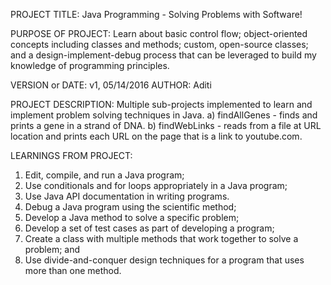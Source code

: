 PROJECT TITLE: Java Programming - Solving Problems with Software!

PURPOSE OF PROJECT:  Learn about basic control flow; object-oriented concepts including classes and methods; custom, open-source classes; and a design-implement-debug process that can be leveraged to build my knowledge of programming principles.

VERSION or DATE: v1, 05/14/2016 AUTHOR: Aditi

PROJECT DESCRIPTION: Multiple sub-projects implemented to learn and implement problem solving techniques in Java.
    a) findAllGenes - finds and prints a gene in a strand of DNA.
    b) findWebLinks - reads from a file at URL location and prints each URL on the page that is a link to youtube.com.

LEARNINGS FROM PROJECT: 
1. Edit, compile, and run a Java program;
2. Use conditionals and for loops appropriately in a Java program;
3. Use Java API documentation in writing programs. 
4. Debug a Java program using the scientific method;
5. Develop a Java method to solve a specific problem;
6. Develop a set of test cases as part of developing a program;
7. Create a class with multiple methods that work together to solve a problem; and
8. Use divide-and-conquer design techniques for a program that uses more than one method.
